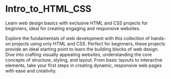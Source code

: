 # Intro_to_HTML_CSS
Learn web design basics with exclusive HTML and CSS projects for beginners, ideal for creating engaging and responsive websites.

Explore the fundamentals of web development with this collection of hands-on projects using only HTML and CSS. Perfect for beginners, these projects provide an ideal starting point to learn the building blocks of web design. Dive into crafting visually appealing websites, understanding the core concepts of structure, styling, and layout. From basic layouts to interactive elements, take your first steps in creating dynamic, responsive web pages with ease and creativity.
